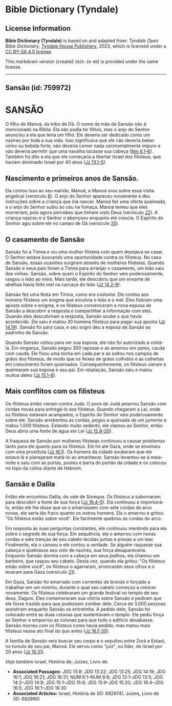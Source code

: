 # Bible Dictionary (Tyndale)

## License Information

**Bible Dictionary (Tyndale)** is based on and adapted from: _Tyndale Open Bible Dictionary_, [Tyndale House Publishers](https://tyndaleopenresources.com/), 2023, which is licensed under a [CC BY-SA 4.0 license](https://creativecommons.org/licenses/by-sa/4.0/legalcode.en).

This markdown version (created `2025-10-06`) is provided under the same license.



--------------------------------

## Sansão (id: 759972)

SANSÃO
======

O filho de Manoá, da tribo de Dã. O nome da mãe de Sansão não é mencionado na Bíblia. Ela não podia ter filhos, mas o anjo do Senhor anunciou a ela que teria um filho. Ele deveria ser dedicado como um nazireu por toda a sua vida. Isso significava que ele não deveria beber vinho ou bebida forte, não deveria comer nada cerimonialmente impuro e não deveria permitir que uma navalha tocasse sua cabeça ([Nm 6\.1–6](https://ref.ly/Num6:1-Num6:6)). Também foi dito a ela que ele começaria a libertar Israel dos filisteus, que haviam dominado Israel por 40 anos ([Jz 13\.1–5](https://ref.ly/Judg13:1-Judg13:5)).

Nascimento e primeiros anos de Sansão.
--------------------------------------

Ela contou isso ao seu marido, Manoá, e Manoá orou sobre essa visita angelical (versículo [8](https://ref.ly/Judg13:8)). O anjo do Senhor apareceu novamente e deu instruções sobre a criança que iria nascer. Manoá fez uma oferta queimada, e o anjo do Senhor subiu ao céu na fumaça. Manoá temeu que eles morreriam, pois agora percebeu que tinham visto Deus (versículo [22](https://ref.ly/Judg13:22)). A criança nasceu e o Senhor o abençoou enquanto ele crescia. O Espírito do Senhor agiu sobre ele no campo de Dã (versículo [25](https://ref.ly/Judg13:25)).

O casamento de Sansão
---------------------

Sansão foi a Timna e viu uma mulher filisteia com quem desejava se casar. O Senhor estava buscando uma oportunidade contra os filisteus. No caso de Sansão, essas ocasiões surgiram através de mulheres filisteias. Quando Sansão e seus pais foram a Timna para arranjar o casamento, um leão saiu das vinhas. Sansão, sobre quem o Espírito do Senhor veio poderosamente, rasgou o leão ao meio. Mais tarde, ele descobriu que um enxame de abelhas havia feito mel na carcaça do leão ([Jz 14\.2–9](https://ref.ly/Judg14:2-Judg14:9)).

Sansão fez uma festa em Timna, como era costume. Ele contou aos homens filisteus um enigma que envolvia o leão e o mel. Eles fizeram uma aposta sobre o enigma, e os filisteus convenceram a nova esposa de Sansão a descobrir a resposta e compartilhar a informação com eles. Quando eles descobriram a resposta, Sansão soube o que havia acontecido. Ele saiu e matou 30 homens filisteus para pagar sua aposta ([Jz 14\.19](https://ref.ly/Judg14:19)). Sansão foi para casa, e seu sogro deu a esposa de Sansão ao padrinho de Sansão.

Quando Sansão voltou para ver sua esposa, ele não foi autorizado a visitá\-la. Em vingança, Sansão pegou 300 raposas e as amarrou em pares, cauda com cauda. Ele fixou uma tocha em cada par e as soltou nos campos de grãos dos filisteus, de modo que os feixes de grãos colhidos e as colheitas em crescimento foram queimados. Consequentemente, os filisteus vieram e queimaram sua esposa e seu pai. Em retaliação, Sansão saiu e matou muitos deles ([Jz 15\.1–8](https://ref.ly/Judg15:1-Judg15:8)).

Mais conflitos com os filisteus
-------------------------------

Os filisteus então vieram contra Judá. O povo de Judá amarrou Sansão com cordas novas para entregá\-lo aos filisteus. Quando chegaram a Leí, onde os filisteus estavam acampados, o Espírito do Senhor veio poderosamente sobre ele. Sansão arrebentou as cordas, pegou a queixada de um jumento e matou 1\.000 filisteus. Estando muito sedento, ele clamou ao Senhor, então Deus abriu uma fonte de água em Leí ([Jz 15\.9–20](https://ref.ly/Judg15:9-Judg15:20)).

A fraqueza de Sansão por mulheres filisteias continuou a causar problemas tanto para ele quanto para os filisteus. Ele foi até Gaza, onde se envolveu com uma prostituta ([Jz 16\.1](https://ref.ly/Judg16:1)). Os homens da cidade souberam que ele estava lá e planejaram matá\-lo ao amanhecer. Sansão levantou\-se à meia\-noite e saiu com as portas, postes e barra do portão da cidade e os colocou no topo da colina diante de Hebrom.

Sansão e Dalila
---------------

Então ele encontrou Dalila, do vale de Soreque. Os filisteus a subornaram para descobrir a fonte de sua força ([Jz 16\.4–5](https://ref.ly/Judg16:4-Judg16:5)). Ela continuou a importuná\-lo, então ele lhe disse que se o amarrassem com sete cordas de arco novas, ele seria tão fraco quanto os outros homens. Ela o amarrou e gritou: "Os filisteus estão sobre você". Ele facilmente quebrou as cordas do arco.

Em resposta às suas perguntas constantes, ele continuou mentindo para ela sobre o segredo de sua força. Em sequência, ela o amarrou com novas cordas e sete tranças de seu cabelo tecidas juntas e presas a um tear. Finalmente, ela o cansou e ele contou a verdade. Se alguém raspasse sua cabeça e quebrasse seu voto de nazireu, sua força desapareceria. Enquanto Sansão dormia com a cabeça em seus joelhos, ela chamou um barbeiro, que raspou seu cabelo. Desta vez, quando ela gritou: "Os filisteus estão sobre você", os filisteus o agarraram, arrancaram seus olhos e o levaram para Gaza (versículo [21](https://ref.ly/Judg16:21)).

Em Gaza, Sansão foi amarrado com correntes de bronze e forçado a trabalhar em um moinho, durante o qual seu cabelo começou a crescer novamente. Os filisteus celebraram um grande festival no templo de seu deus, Dagom. Eles comemoraram sua vitória sobre Sansão e pediram que ele fosse trazido para que pudessem zombar dele. Cerca de 3\.000 pessoas assistiram enquanto Sansão os entretinha. A pedido dele, Sansão foi colocado entre as duas colunas que sustentavam o templo. Ele pediu força ao Senhor e empurrou as colunas para que todo o edifício desabasse. Sansão morreu com os filisteus como havia pedido, mas matou mais filisteus nesse ato final do que antes ([Jz 16\.1–30](https://ref.ly/Judg16:1-Judg16:30)).

A família de Sansão veio buscar seu corpo e o sepultou entre Zorá e Estaol, no túmulo de seu pai, Manoá. Ele serviu como "juiz", ou líder, de Israel por 20 anos ([Jz 16\.31](https://ref.ly/Judg16:31)).

*Veja também* Israel, História de; Juízes, Livro de.

* **Associated Passages:** JDG 13:8; JDG 13:22; JDG 13:25; JDG 14:19; JDG 16:1; JDG 16:21; JDG 16:31; NUM 6:1–NUM 6:6; JDG 13:1–JDG 13:5; JDG 14:2–JDG 14:9; JDG 15:1–JDG 15:8; JDG 15:9–JDG 15:20; JDG 16:4–JDG 16:5; JDG 16:1–JDG 16:30
* **Associated Articles:** Israel, História de (ID: 682974); Juízes, Livro de (ID: 682990)

